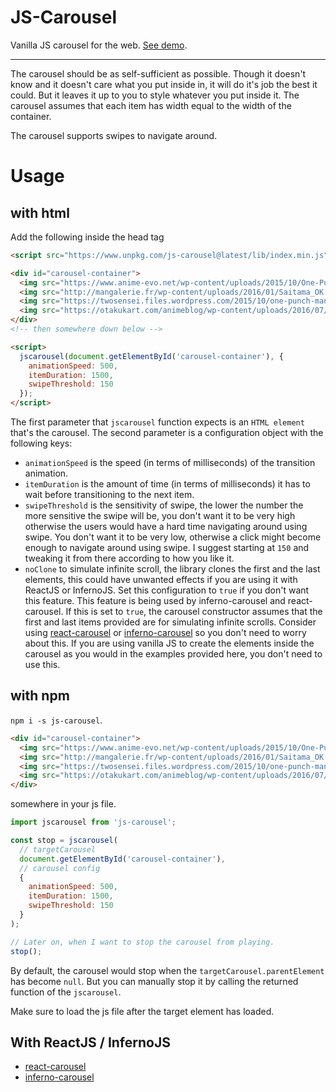 <!-- @format -->

# JS-Carousel

Vanilla JS carousel for the web. [See demo](https://aprilmintacpineda.github.io/js-carousel/).

---

The carousel should be as self-sufficient as possible. Though it doesn't know and it doesn't care what you put inside in, it will do it's job the best it could. But it leaves it up to you to style whatever you put inside it. The carousel assumes that each item has width equal to the width of the container.

The carousel supports swipes to navigate around.

# Usage

## with html

Add the following inside the head tag

```html
<script src="https://www.unpkg.com/js-carousel@latest/lib/index.min.js"></script>
```

```html
<div id="carousel-container">
  <img src="https://www.anime-evo.net/wp-content/uploads/2015/10/One-Punch-Man-01-03.jpg">
  <img src="http://mangalerie.fr/wp-content/uploads/2016/01/Saitama_OK.jpg">
  <img src="https://twosensei.files.wordpress.com/2015/10/one-punch-man-02-1080p-mkv_00005.png">
  <img src="https://otakukart.com/animeblog/wp-content/uploads/2016/07/One-Punch-Man-05-Large-03.jpg">
</div>
<!-- then somewhere down below -->

<script>
  jscarousel(document.getElementById('carousel-container'), {
    animationSpeed: 500,
    itemDuration: 1500,
    swipeThreshold: 150
  });
</script>
```

The first parameter that `jscarousel` function expects is an `HTML element` that's the carousel. The second parameter is a configuration object with the following keys:

- `animationSpeed` is the speed (in terms of milliseconds) of the transition animation.
- `itemDuration` is the amount of time (in terms of milliseconds) it has to wait before transitioning to the next item.
- `swipeThreshold` is the sensitivity of swipe, the lower the number the more sensitive the swipe will be, you don't want it to be very high otherwise the users would have a hard time navigating around using swipe. You don't want it to be very low, otherwise a click might become enough to navigate around using swipe. I suggest starting at `150` and tweaking it from there according to how you like it.
- `noClone` to simulate infinite scroll, the library clones the first and the last elements, this could have unwanted effects if you are using it with ReactJS or InfernoJS. Set this configuration to `true` if you don't want this feature. This feature is being used by inferno-carousel and react-carousel. If this is set to `true`, the carousel constructor assumes that the first and last items provided are for simulating infinite scrolls. Consider using [react-carousel](https://github.com/aprilmintacpineda/react-carousel) or [inferno-carousel](https://github.com/aprilmintacpineda/inferno-carousel) so you don't need to worry about this. If you are using vanilla JS to create the elements inside the carousel as you would in the examples provided here, you don't need to use this.

## with npm

`npm i -s js-carousel`.

```html
<div id="carousel-container">
  <img src="https://www.anime-evo.net/wp-content/uploads/2015/10/One-Punch-Man-01-03.jpg">
  <img src="http://mangalerie.fr/wp-content/uploads/2016/01/Saitama_OK.jpg">
  <img src="https://twosensei.files.wordpress.com/2015/10/one-punch-man-02-1080p-mkv_00005.png">
  <img src="https://otakukart.com/animeblog/wp-content/uploads/2016/07/One-Punch-Man-05-Large-03.jpg">
</div>
```

somewhere in your js file.

```js
import jscarousel from 'js-carousel';

const stop = jscarousel(
  // targetCarousel
  document.getElementById('carousel-container'),
  // carousel config
  {
    animationSpeed: 500,
    itemDuration: 1500,
    swipeThreshold: 150
  }
);

// Later on, when I want to stop the carousel from playing.
stop();
```

By default, the carousel would stop when the `targetCarousel.parentElement` has become `null`. But you can manually stop it by calling the returned function of the `jscarousel`.

Make sure to load the js file after the target element has loaded.

## With ReactJS / InfernoJS

- [react-carousel](https://github.com/aprilmintacpineda/react-carousel)
- [inferno-carousel](https://github.com/aprilmintacpineda/inferno-carousel)
